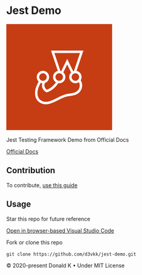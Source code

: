 # Jest Demo

![Jest Logo](https://github.com/d3vkk/jest-demo/blob/master/jest-logo.png)

Jest Testing Framework Demo from Official Docs

[Official Docs](https://jestjs.io/docs/en/getting-started.html)

## Contribution

To contribute, [use this guide](https://github.com/d3vkk/open-source/blob/master/CONTRIBUTING.md)

## Usage

Star this repo for future reference

[Open in browser-based Visual Studio Code](https://vscode.dev//github/d3vkk/jest-demo)

Fork or clone this repo
```
git clone https://github.com/d3vkk/jest-demo.git
```

© 2020-present Donald K • Under MIT License
